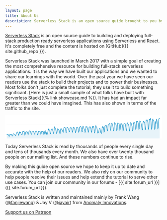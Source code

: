 ```yaml
---
layout: page
title: About Us
description: Serverless Stack is an open source guide brought to you by Frank (@fanjiewang) and Jay (@jayair) from Anomaly Innovations.
---
```


[Serverless Stack](/) is an open source guide to building and deploying full-stack production ready serverless applications using Serverless and React. It's completely free and the content is hosted on [GitHub]({{ site.github_repo }}).

Serverless Stack was launched in March 2017 with a simple goal of creating the most comprehensive resource for building full-stack serverless applications. It is the way we have built our applications and we wanted to share our learnings with the world. Over the past year we have seen our readers use the stack to build their projects and to power their businesses. Most folks don't just complete the tutorial, they use it to build something significant. [Here is just a small sample of what folks have built with Serverless Stack]({% link showcase.md %}). It has had an impact far greater than we could have imagined. This has also shown in terms of the traffic to the site.

![Serverless Stack Traffic Graph screenshot](/assets/serverless-stack-traffic-graph.png)

Today Serverless Stack is read by thousands of people every single day and tens of thousands every month. We also have over twenty thousand people on our mailing list. And these numbers continue to rise.

By making this guide open source we hope to keep it up to date and accurate with the help of our readers. We also rely on our community to help people resolve their issues and help extend the tutorial to serve other use cases. You can join our community in our forums - [{{ site.forum_url }}]({{ site.forum_url }}).

Serverless Stack is written and maintained mainly by Frank Wang ([@fanjiewang](https://twitter.com/fanjiewang)) & Jay V ([@jayair](https://twitter.com/jayair)) from [Anomaly Innovations](https://anoma.ly).

<a class="button support" target="_blank" href="{{ site.patreon_url }}">Support us on Patreon</a>
